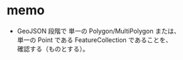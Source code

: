 # memo

* GeoJSON 段階で 単一の Polygon/MultiPolygon または、  
  単一の Point である FeatureCollection であることを、  
  確認する（ものとする）。
